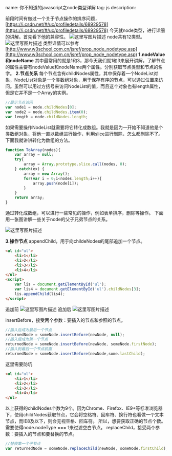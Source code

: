 name: 你不知道的javascript之node类型详解
tag: js
description: 


前段时间有做过一个关于节点操作的排序问题，
[https://i.csdn.net/#/uc/profiledetails/68929578](https://i.csdn.net/#/uc/profiledetails/68929578)
今天就node类型，进行详细的讲解。首先看下他的兼容性。
![这里写图片描述](http://img.blog.csdn.net/20170422160634057)
node共有12类型。
![这里写图片描述](http://img.blog.csdn.net/20170422155335302)
类型详情可以参考[http://www.w3school.com.cn/jsref/prop_node_nodetype.asp](http://www.w3school.com.cn/jsref/prop_node_nodetype.asp)
**1.nodeValue和nodeName**
其中最常用的就是1和3，那今天我们就1和3来展开讲解，了解节点的属性主要有nodeValue和nodeName两个属性。分别获取节点类型和节点的名字。
**2.节点关系**
每个节点含有childNodes属性，其中保存着一个NodeList对象，NodeList对象是一个类数组对象，用于保存有序的节点，可以通过位置来访问。虽然可以用过方括号来访问NodeList的值，而且这个对象也有length属性，但是它并不是一个Array的实例。

```javascript
//展示节点访问
var node1 = node.childNodes[0];
var node2 = node.childNodes.item(0);
var length = node.childNodes.length;
```
如果需要操作NodeList就需要将它转化成数组。我就是因为一开始不知道他是个类数组对象，将他一直以数组进行操作，利用slice进行删除，怎么都删除不了。下面我就讲讲转化为数组的方法。

```javascript
function ToArray(nodes){
	var array = null;
	try{
		array = Array.prototype.slice.call(nodes, 0);
	} catch(ex) {
		array = new Array();
		for(var i = 0;i<nodes.length;i++){
			array.push(node[i]);
		}
	}
	return array;
}
```
通过转化成数组，可以进行一些常见的操作，例如表单排序，删除等操作。
下面用一张图讲解一些关于node的父子兄弟节点的关系。

![这里写图片描述](http://img.blog.csdn.net/20170422170708276)

**3.操作节点**
appendChild，用于向childeNodes的尾部追加一个节点。

```html
<ul id="ul">
	<li>1</li>
	<li>2</li>
	<li>3</li>
	<li>4</li>
</ul>
<script>
	var lis = document.getElementById('ul');
	var lis4 = document.getElementById('ul').childNodes[3];
	lis.appendChild(lis4);
</script>
```
追加前
![这里写图片描述](http://img.blog.csdn.net/20170422171619623)
追加后
![这里写图片描述](http://img.blog.csdn.net/20170422171647680)

insertBefore，接受两个参数：要插入的节点和参照的节点。

```javascript
//插入后成为最后一个节点
returnedNode = someNode.insertBefore(newNode, null);
//插入后成为第一个节点
returnedNode = someNode.insertBefore(newNode, someNode.firstNode);
//插入到最后一个节点前面
returnedNode = someNode.insertBefore(newNode,some.lastChild);
```
这里需要防坑

```html
<ul id="ul">
	<li>1</li>
	<li>2</li>
	<li>3</li>
	<li>4</li>
</ul>
```
以上获得的childNodes个数为9个。因为Chrome、Firefox、IE9+等标准浏览器下，使用childNodes获取节点，它会将空格符、回车符、换行符也看做一个文本节点，而IE8及以下，则会无视空格、回车符。
所以，想要获取正确的节点个数。
需要使得node.nodeType === 1来过滤空白节点。
replaceChild，接受两个参数：要插入的节点和要替换的节点。

```javascript
//替换第一个子节点
var returnedNode = someNode.replaceChild(newNode, someNode.firstChild);
```
